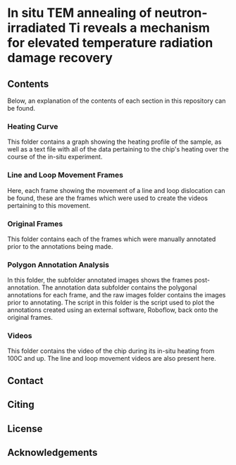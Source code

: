# In situ TEM annealing of neutron-irradiated Ti reveals a mechanism for elevated temperature radiation damage recovery
## Contents
Below, an explanation of the contents of each section in this repository can be found.
### Heating Curve
This folder contains a graph showing the heating profile of the sample, as well as a text file with all of the data pertaining to the chip's heating over the course of the in-situ experiment.
### Line and Loop Movement Frames
Here, each frame showing the movement of a line and loop dislocation can be found, these are the frames which were used to create the videos pertaining to this movement.
### Original Frames
This folder contains each of the frames which were manually annotated prior to the annotations being made.
### Polygon Annotation Analysis
In this folder, the subfolder annotated images shows the frames post-annotation. The annotation data subfolder contains the polygonal annotations for each frame, and the raw images folder contains the images prior to annotating. The script in this folder is the script used to plot the annotations created using an external software, Roboflow, back onto the original frames.
### Videos
This folder contains the video of the chip during its in-situ heating from 100C and up. The line and loop movement videos are also present here.
## Contact
## Citing
## License
## Acknowledgements
